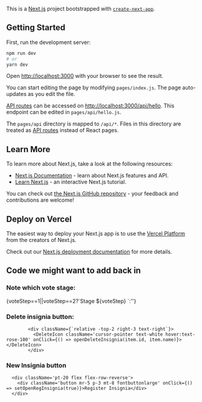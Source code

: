 This is a [Next.js](https://nextjs.org/) project bootstrapped with [`create-next-app`](https://github.com/vercel/next.js/tree/canary/packages/create-next-app).

## Getting Started

First, run the development server:

```bash
npm run dev
# or
yarn dev
```

Open [http://localhost:3000](http://localhost:3000) with your browser to see the result.

You can start editing the page by modifying `pages/index.js`. The page auto-updates as you edit the file.

[API routes](https://nextjs.org/docs/api-routes/introduction) can be accessed on [http://localhost:3000/api/hello](http://localhost:3000/api/hello). This endpoint can be edited in `pages/api/hello.js`.

The `pages/api` directory is mapped to `/api/*`. Files in this directory are treated as [API routes](https://nextjs.org/docs/api-routes/introduction) instead of React pages.

## Learn More

To learn more about Next.js, take a look at the following resources:

- [Next.js Documentation](https://nextjs.org/docs) - learn about Next.js features and API.
- [Learn Next.js](https://nextjs.org/learn) - an interactive Next.js tutorial.

You can check out [the Next.js GitHub repository](https://github.com/vercel/next.js/) - your feedback and contributions are welcome!

## Deploy on Vercel

The easiest way to deploy your Next.js app is to use the [Vercel Platform](https://vercel.com/new?utm_medium=default-template&filter=next.js&utm_source=create-next-app&utm_campaign=create-next-app-readme) from the creators of Next.js.

Check out our [Next.js deployment documentation](https://nextjs.org/docs/deployment) for more details.

## Code we might want to add back in

### Note which vote stage:

<div class="fontbuttonlarge InsigniaTitle">{voteStep==1||voteStep==2?`Stage ${voteStep} `:''}</div>

### Delete insignia button:
            <div className={`relative -top-2 right-3 text-right`}>
              <DeleteIcon className='cursor-pointer text-white hover:text-rose-100' onClick={() => openDeleteInsignia(item.id, item.name)}></DeleteIcon>
            </div>


### New Insignia button

      <div className='pt-20 flex flex-row-reverse'>
        <div className='button mr-5 p-3 mt-8 fontbuttonlarge' onClick={() => setOpenRegInsignia(true)}>Register Insignia</div>
      </div>
